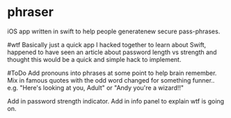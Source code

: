 # phraser
iOS app written in swift to help people generatenew secure pass-phrases.

#wtf
Basically just a quick app I hacked together to learn about Swift, happened to have seen an article about password length vs strength and thought this would be a quick and simple hack to implement.

#ToDo
Add pronouns into phrases at some point to help brain remember.
Mix in famous quotes with the odd word changed for something funner..
e.g. "Here's looking at you, Adult" or "Andy you're a wizard!!"

Add in password strength indicator.
Add in info panel to explain wtf is going on.
